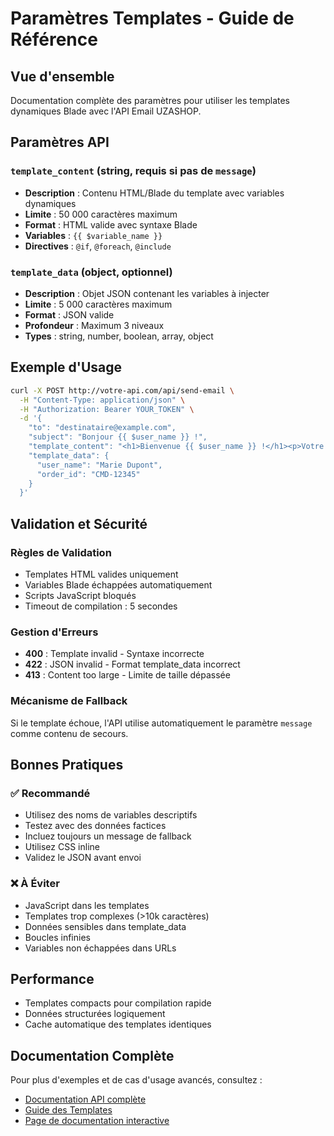 # Paramètres Templates - Guide de Référence

## Vue d'ensemble
Documentation complète des paramètres pour utiliser les templates dynamiques Blade avec l'API Email UZASHOP.

## Paramètres API

### `template_content` (string, requis si pas de `message`)
- **Description** : Contenu HTML/Blade du template avec variables dynamiques
- **Limite** : 50 000 caractères maximum
- **Format** : HTML valide avec syntaxe Blade
- **Variables** : `{{ $variable_name }}`
- **Directives** : `@if`, `@foreach`, `@include`

### `template_data` (object, optionnel)
- **Description** : Objet JSON contenant les variables à injecter
- **Limite** : 5 000 caractères maximum
- **Format** : JSON valide
- **Profondeur** : Maximum 3 niveaux
- **Types** : string, number, boolean, array, object

## Exemple d'Usage

```bash
curl -X POST http://votre-api.com/api/send-email \
  -H "Content-Type: application/json" \
  -H "Authorization: Bearer YOUR_TOKEN" \
  -d '{
    "to": "destinataire@example.com",
    "subject": "Bonjour {{ $user_name }} !",
    "template_content": "<h1>Bienvenue {{ $user_name }} !</h1><p>Votre commande #{{ $order_id }} est confirmée.</p>",
    "template_data": {
      "user_name": "Marie Dupont",
      "order_id": "CMD-12345"
    }
  }'
```

## Validation et Sécurité

### Règles de Validation
- Templates HTML valides uniquement
- Variables Blade échappées automatiquement
- Scripts JavaScript bloqués
- Timeout de compilation : 5 secondes

### Gestion d'Erreurs
- **400** : Template invalid - Syntaxe incorrecte
- **422** : JSON invalid - Format template_data incorrect
- **413** : Content too large - Limite de taille dépassée

### Mécanisme de Fallback
Si le template échoue, l'API utilise automatiquement le paramètre `message` comme contenu de secours.

## Bonnes Pratiques

### ✅ Recommandé
- Utilisez des noms de variables descriptifs
- Testez avec des données factices
- Incluez toujours un message de fallback
- Utilisez CSS inline
- Validez le JSON avant envoi

### ❌ À Éviter
- JavaScript dans les templates
- Templates trop complexes (>10k caractères)
- Données sensibles dans template_data
- Boucles infinies
- Variables non échappées dans URLs

## Performance
- Templates compacts pour compilation rapide
- Données structurées logiquement  
- Cache automatique des templates identiques

## Documentation Complète
Pour plus d'exemples et de cas d'usage avancés, consultez :
- [Documentation API complète](API.md)
- [Guide des Templates](TEMPLATE_GUIDE.md)
- [Page de documentation interactive](http://votre-api.com/mail-api-docs#template-params)
